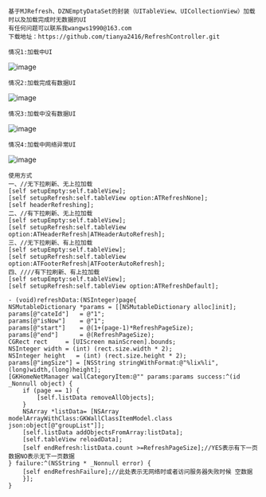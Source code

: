     基于MJRefresh、DZNEmptyDataSet的封装（UITableView、UICollectionView）加载时以及加载完成时无数据的UI
    有任何问题可以联系我wangws1990@163.com
    下载地址：https://github.com/tianya2416/RefreshController.git
    
    情况1:加载中UI
![image](https://github.com/tianya2416/RefreshController/blob/master/RefreshController/RefreshController/Resources/2.png)

    情况2:加载完成有数据UI
![image](https://github.com/tianya2416/RefreshController/blob/master/RefreshController/RefreshController/Resources/1.png)

    情况3:加载中没有数据UI
![image](https://github.com/tianya2416/RefreshController/blob/master/RefreshController/RefreshController/Resources/3.png)

    情况4:加载中网络异常UI
![image](https://github.com/tianya2416/RefreshController/blob/master/RefreshController/RefreshController/Resources/4.png)
    
    使用方式
    一、//无下拉刷新、无上拉加载
    [self setupEmpty:self.tableView];
    [self setupRefresh:self.tableView option:ATRefreshNone];
    [self headerRefreshing];
    二、//有下拉刷新、无上拉加载
    [self setupEmpty:self.tableView];
    [self setupRefresh:self.tableView option:ATHeaderRefresh|ATHeaderAutoRefresh];
    三、//无下拉刷新、有上拉加载
    [self setupEmpty:self.tableView];
    [self setupRefresh:self.tableView option:ATFooterRefresh|ATFooterAutoRefresh];
    四、////有下拉刷新、有上拉加载
    [self setupEmpty:self.tableView];
    [self setupRefresh:self.tableView option:ATRefreshDefault];
    
    - (void)refreshData:(NSInteger)page{
    NSMutableDictionary *params = [[NSMutableDictionary alloc]init];
    params[@"cateId"]   = @"1";
    params[@"isNow"]    = @"1";
    params[@"start"]    = @(1+(page-1)*RefreshPageSize);
    params[@"end"]      = @(RefreshPageSize);
    CGRect rect     = [UIScreen mainScreen].bounds;
    NSInteger width = (int) (rect.size.width * 2);
    NSInteger height   = (int) (rect.size.height * 2);
    params[@"imgSize"] = [NSString stringWithFormat:@"%lix%li",(long)width,(long)height];
    [GKHomeNetManager wallCategoryItem:@"" params:params success:^(id  _Nonnull object) {
        if (page == 1) {
            [self.listData removeAllObjects];
        }
        NSArray *listData= [NSArray modelArrayWithClass:GKWallClassItemModel.class json:object[@"groupList"]];
        [self.listData addObjectsFromArray:listData];
        [self.tableView reloadData];
        [self endRefresh:listData.count >=RefreshPageSize];//YES表示有下一页数据NO表示无下一页数据
    } failure:^(NSString * _Nonnull error) {
        [self endRefreshFailure];//此处表示无网络时或者访问服务器失败时候 空数据
        }];
    }
    
    
